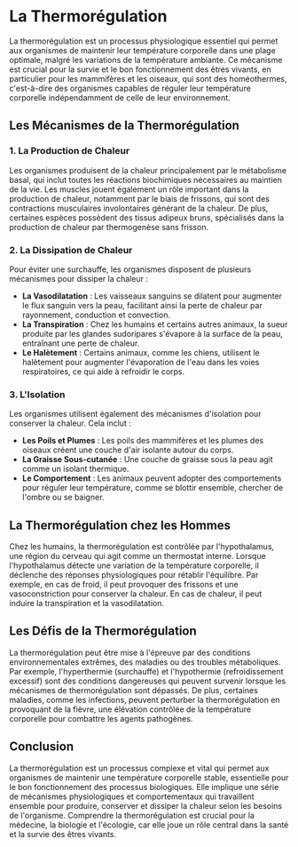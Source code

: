 # La Thermorégulation

La thermorégulation est un processus physiologique essentiel qui permet aux organismes de maintenir leur température corporelle dans une plage optimale, malgré les variations de la température ambiante. Ce mécanisme est crucial pour la survie et le bon fonctionnement des êtres vivants, en particulier pour les mammifères et les oiseaux, qui sont des homéothermes, c'est-à-dire des organismes capables de réguler leur température corporelle indépendamment de celle de leur environnement.

## Les Mécanismes de la Thermorégulation

### 1. **La Production de Chaleur**

Les organismes produisent de la chaleur principalement par le métabolisme basal, qui inclut toutes les réactions biochimiques nécessaires au maintien de la vie. Les muscles jouent également un rôle important dans la production de chaleur, notamment par le biais de frissons, qui sont des contractions musculaires involontaires générant de la chaleur. De plus, certaines espèces possèdent des tissus adipeux bruns, spécialisés dans la production de chaleur par thermogenèse sans frisson.

### 2. **La Dissipation de Chaleur**

Pour éviter une surchauffe, les organismes disposent de plusieurs mécanismes pour dissiper la chaleur :

- **La Vasodilatation** : Les vaisseaux sanguins se dilatent pour augmenter le flux sanguin vers la peau, facilitant ainsi la perte de chaleur par rayonnement, conduction et convection.
- **La Transpiration** : Chez les humains et certains autres animaux, la sueur produite par les glandes sudoripares s'évapore à la surface de la peau, entraînant une perte de chaleur.
- **Le Halètement** : Certains animaux, comme les chiens, utilisent le halètement pour augmenter l'évaporation de l'eau dans les voies respiratoires, ce qui aide à refroidir le corps.

### 3. **L'Isolation**

Les organismes utilisent également des mécanismes d'isolation pour conserver la chaleur. Cela inclut :

- **Les Poils et Plumes** : Les poils des mammifères et les plumes des oiseaux créent une couche d'air isolante autour du corps.
- **La Graisse Sous-cutanée** : Une couche de graisse sous la peau agit comme un isolant thermique.
- **Le Comportement** : Les animaux peuvent adopter des comportements pour réguler leur température, comme se blottir ensemble, chercher de l'ombre ou se baigner.

## La Thermorégulation chez les Hommes

Chez les humains, la thermorégulation est contrôlée par l'hypothalamus, une région du cerveau qui agit comme un thermostat interne. Lorsque l'hypothalamus détecte une variation de la température corporelle, il déclenche des réponses physiologiques pour rétablir l'équilibre. Par exemple, en cas de froid, il peut provoquer des frissons et une vasoconstriction pour conserver la chaleur. En cas de chaleur, il peut induire la transpiration et la vasodilatation.

## Les Défis de la Thermorégulation

La thermorégulation peut être mise à l'épreuve par des conditions environnementales extrêmes, des maladies ou des troubles métaboliques. Par exemple, l'hyperthermie (surchauffe) et l'hypothermie (refroidissement excessif) sont des conditions dangereuses qui peuvent survenir lorsque les mécanismes de thermorégulation sont dépassés. De plus, certaines maladies, comme les infections, peuvent perturber la thermorégulation en provoquant de la fièvre, une élévation contrôlée de la température corporelle pour combattre les agents pathogènes.

## Conclusion

La thermorégulation est un processus complexe et vital qui permet aux organismes de maintenir une température corporelle stable, essentielle pour le bon fonctionnement des processus biologiques. Elle implique une série de mécanismes physiologiques et comportementaux qui travaillent ensemble pour produire, conserver et dissiper la chaleur selon les besoins de l'organisme. Comprendre la thermorégulation est crucial pour la médecine, la biologie et l'écologie, car elle joue un rôle central dans la santé et la survie des êtres vivants.